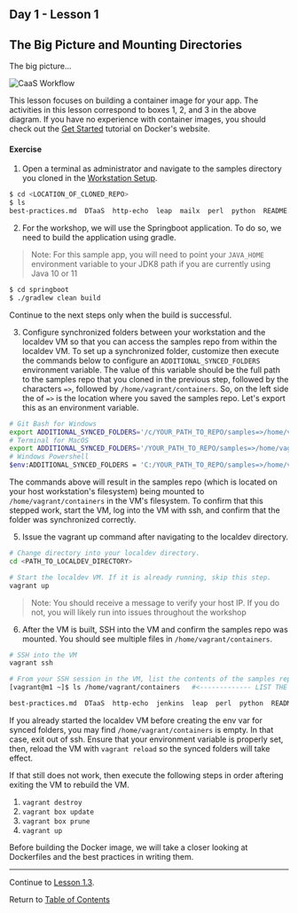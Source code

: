 ## Day 1 - Lesson 1

## The Big Picture and Mounting Directories

The big picture...

![CaaS Workflow](https://github.ford.com/Containers/localdev/blob/master/docs/images/CaaS-LocalDev.png)

This lesson focuses on building a container image for your app. The activities in this lesson correspond to boxes 1, 2, and 3 in the above diagram. If you have no experience with container images, you should check out the [Get Started](https://docs.docker.com/get-started/) tutorial on Docker's website.

#### Exercise

<!--
The CaaS team maintains a repository of sample apps that will run on CaaS. You will clone this repo locally, and then go through the process of building a container image with one of the sample apps.

1. Open a terminal **as Administrator** on your workstation. Git Bash for Windows is recommended.
2. Clone the [samples repo](https://github.ford.com/JPOTTE46/samples) to your workstation.
```bash
# Change directory to your project workspace if you have a preferred one.
cd ~/workspace

# Clone the samples git repo.
git clone git@github.ford.com:JPOTTE46/samples.git

# Or clone the repo using https if your workstation is not configured to use ssh.
git clone https://github.ford.com/JPOTTE46/samples.git
```
-->
1. Open a terminal as administrator and navigate to the samples directory you cloned in the [Workstation Setup](https://github.ford.com/DevEnablement/caas-workshop/blob/master/workstation-setup.md#samples-repository). 

```bash
$ cd <LOCATION_OF_CLONED_REPO>
$ ls
best-practices.md  DTaaS  http-echo  leap  mailx  perl  python  README.md  simple_nodejsapp  springboot  toolbox
```

2. For the workshop, we will use the Springboot application. To do so, we need to build the application using gradle. 

> Note: For this sample app, you will need to point your `JAVA_HOME` environment variable to your JDK8 path if you are currently using Java 10 or 11

```bash
$ cd springboot
$ ./gradlew clean build
```

Continue to the next steps only when the build is successful. 

3. Configure synchronized folders between your workstation and the localdev VM so that you can access the samples repo from within the localdev VM. To set up a synchronized folder, customize then execute the commands below to configure an `ADDITIONAL_SYNCED_FOLDERS` environment variable. The value of this variable should be the full path to the samples repo that you cloned in the previous step, followed by the characters `=>`, followed by `/home/vagrant/containers`. So, on the left side the of `=>` is the location where you saved the samples repo. Let's export this as an environment variable. 

```bash
# Git Bash for Windows
export ADDITIONAL_SYNCED_FOLDERS='/c/YOUR_PATH_TO_REPO/samples=>/home/vagrant/containers'
# Terminal for MacOS
export ADDITIONAL_SYNCED_FOLDERS='/YOUR_PATH_TO_REPO/samples=>/home/vagrant/containers'
# Windows Powershell
$env:ADDITIONAL_SYNCED_FOLDERS = 'C:/YOUR_PATH_TO_REPO/samples=>/home/vagrant/containers'
```
The commands above will result in the samples repo (which is located on your host workstation's filesystem) being mounted to `/home/vagrant/containers` in the VM's filesystem. To confirm that this stepped work, start the VM, log into the VM with ssh, and confirm that the folder was synchronized correctly.

5. Issue the vagrant up command after navigating to the localdev directory. 
```bash
# Change directory into your localdev directory.
cd <PATH_TO_LOCALDEV_DIRECTORY>

# Start the localdev VM. If it is already running, skip this step.
vagrant up
```

> Note: You should receive a message to verify your host IP. If you do not, you will likely run into issues throughout the workshop  

6. After the VM is built, SSH into the VM and confirm the samples repo was mounted. You should see multiple files in `/home/vagrant/containers`.
```bash
# SSH into the VM
vagrant ssh

# From your SSH session in the VM, list the contents of the samples repo.
[vagrant@m1 ~]$ ls /home/vagrant/containers   #<------------- LIST THE CONTENTS OF THE SAMPLES REPO

best-practices.md  DTaaS  http-echo  jenkins  leap  perl  python  README.md  simple_nodejsapp  springboot  toolbox
```

If you already started the localdev VM before creating the env var for synced folders, you may find `/home/vagrant/containers` is empty. In that case, exit out of ssh. Ensure that your environment variable is properly set, then, reload the VM with `vagrant reload` so the synced folders will take effect. 

If that still does not work, then execute the following steps in order aftering exiting the VM to rebuild the VM. 
1. `vagrant destroy`
2. `vagrant box update`
3. `vagrant box prune`
4. `vagrant up`


Before building the Docker image, we will take a closer looking at Dockerfiles and the best practices in writing them.

---

Continue to [Lesson 1.3](./lesson1.3.md).

Return to [Table of Contents](https://github.ford.com/DevEnablement/caas-workshop/tree/workshop-reformat#agenda)


<!--
**>>>>>>> THIS IS A GREAT TIME FOR A BREAK <<<<<<<**


If the VM was already running before you set the ADDITIONAL_SYNCED_FOLDERS env var, then restart it so it will pick up the settings.

If you already started the localdev VM before creating the env var for synced folders, you may find `/home/vagrant/containers` is empty. In that case, exit out of ssh and reload the VM with `vagrant reload` so the synced folders will take effect. If that still does not work, then do a `vagrant destroy`, `vagrant update`, `vagrant prune`, and `vagrant up` which will rebuild the VM from scratch.


7. Build the container image for the Springboot app. 

If you have no experience with container images, you should check out the [Get Started](https://docs.docker.com/get-started/) tutorial on Docker's website.

The springboot sample app has a build script at [`image/build.sh`](https://github.ford.com/JPOTTE46/samples/blob/master/springboot/image/build.sh) to make building a container image easier. Feel free to review the build script by clicking the above link, in a text editor, or in the terminal with `cat /home/vagrant/containers/springboot/image/build.sh`. The build script sets up the environment variables necessary to use Ford's web proxy server as required. It then builds the container image using a tool call Buildah.

> Note that Red Hat, Ford's CaaS vendor, is promoting the use of the Buildah tool over Docker, so the build scripts in these samples use Buildah. If you're familiar with Docker, you will find Buildah behaves almost identically. This [blog](https://www.projectatomic.io/blog/2017/11/getting-started-with-buildah/) and this [Red Hat doc](https://access.redhat.com/documentation/en-us/red_hat_enterprise_linux/8-beta/html/building_running_and_managing_containers/building-container-images-with-buildah_building-running-and-managing-containers) have some basic Buildah examples.

The springboot sample app also has a Dockerfile at [`image/Dockerfile`](https://github.ford.com/JPOTTE46/samples/blob/master/springboot/image/Dockerfile) that defines the container image to be built when the build script is executed. Feel free to review the Dockerfile clicking the link above, in a text editor, or in the terminal with `cat /home/vagrant/containers/springboot/image/Dockerfile`. As an app team deploying an app to Ford's CaaS environment, you will be responsible for developing and maintaining your app's Dockerfile.
-->

<!--
Now, if you're ready to build the container image, run the `image/build.sh` script for the sample app you plan to deploy. For example:
```bash
[vagrant@m1 ~]$ /home/vagrant/containers/springboot/image/build.sh
Setting proxy env vars.....
STEP 1: FROM registry.access.redhat.com/redhat-openjdk-18/openjdk18-openshift
Getting image source signatures
Copying blob sha256:76608b6b9d54251299c5d3be69fdf53e05f97a3735bbcd5889c30ebb78608428
 72.31 MiB / ? [---------------------------------------------=------------] 29s
Copying blob sha256:3c81a5d20855a6cef8b997d709410e047e2839b5ad113f4c34d25e9fae9e3beb
 1.24 KiB / ? [--------------=---------------------------------------------] 0s
Copying blob sha256:f4e561752acba40ba739e700e3b3277b8fe23eee951a5d2dfde7e7e762a3d156
 101.99 MiB / ? [----=----------------------------------------------------] 21s
Copying config sha256:b4b953ca8f5b9319b769842c7409a46b3e04136fe2d2165b88766b5a895e8b75
 7.53 KiB / 7.53 KiB [======================================================] 0s
Writing manifest to image destination
Storing signatures
STEP 2: VOLUME /tmp
-> 9da79f7a3ab568b4f3bca66a280d76e4ca09815e06ec170caafb744e382216b3
STEP 3: FROM 9da79f7a3ab568b4f3bca66a280d76e4ca09815e06ec170caafb744e382216b3
...
STEP 11: COMMIT registry.ford.com/devenablement/springboot-hello-world:0.0.1
```

8. If the build was successful, the script used the `image/Dockerfile` as input to build the app's container image, and saved that image locally. To confirm that the image is there, list the images with Buildah like this:
```bash
[vagrant@m1 ~]$ sudo buildah images
IMAGE NAME                                                        IMAGE TAG  IMAGE ID      CREATED AT          SIZE
registry.access.redhat.com/redhat-openjdk-18/openjdk18-openshift  latest     b4b953ca8f5  Apr 18, 2019 15:11  498 MB
registry.ford.com/devenablement/springboot-hello-world            0.0.1      54bf7824222  May 29, 2019 12:15  528 MB

```

One image is a cached copy of the `openjdk18-openshift` image that was the base image for your app container image. It was downloaded from Red Hat's image registry by the Buildah tool. The other image `registry.ford.com/devenablement/springboot-hello-world` is your app container image that was output by the Buildah tool.

9. Also, note that both the Buildah and Podman tools share this same image location. To demonstrate this, if you use Podman to list container images, you should see the same list.
```bash
[vagrant@m1 ~]$ sudo podman images
REPOSITORY                                                         TAG      IMAGE ID       CREATED         SIZE
registry.ford.com/devenablement/springboot-hello-world             0.0.1    54bf78242223   2 minutes ago   528 MB
registry.access.redhat.com/redhat-openjdk-18/openjdk18-openshift   latest   b4b953ca8f5b   5 weeks ago     498 MB
```

10. Before running this image in CaaS, you can test it by running it locally with a tool like Podman or Docker. This example uses Podman.

The commands below use Podman to run the app container image in detached mode and publish the container's port 8080 to the host's port 8080. The command saves the container_id as a variable so you can destroy the container later. Then curl is used to test the python web app. If successful, the app responds with a 200 OK http code. Note that the app is not yet exposed beyond the VM, so you cannot access it in a web browser from your workstation yet.

```bash
[vagrant@m1 ~]$ container_id=$(sudo podman run -p 8080:8080 -d registry.ford.com/devenablement/springboot-hello-world:0.0.1)

[vagrant@m1 ~]$ curl --head 127.0.0.1:8080/api/v1/hello
HTTP/1.1 200
X-Request-Info: timestamp=1559133133; execution=1;
X-Application-Info: name=${spring.application.name}; version=unspecified;
...
Content-Length: 44
Date: Wed, 29 May 2019 12:32:13 GMT

# Stop and destroy the container.
[vagrant@m1 ~]$ sudo podman container stop ${container_id}
```

---  

Continue to [Lesson 1.3](./lesson1.3.md).
-->